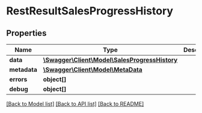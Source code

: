 # RestResultSalesProgressHistory

## Properties
Name | Type | Description | Notes
------------ | ------------- | ------------- | -------------
**data** | [**\Swagger\Client\Model\SalesProgressHistory**](SalesProgressHistory.md) |  | [optional] 
**metadata** | [**\Swagger\Client\Model\MetaData**](MetaData.md) |  | [optional] 
**errors** | **object[]** |  | [optional] 
**debug** | **object[]** |  | [optional] 

[[Back to Model list]](../README.md#documentation-for-models) [[Back to API list]](../README.md#documentation-for-api-endpoints) [[Back to README]](../README.md)


